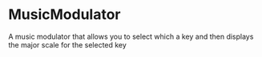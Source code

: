 # MusicModulator
A music modulator that allows you to select which a key and then displays the major scale for the selected key

